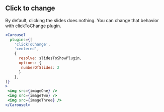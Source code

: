 ## Click to change
By default, clicking the slides does nothing. You can change that behavior with clickToChange plugin. 
```jsx render
<Carousel
  plugins={[
    'clickToChange',
    'centered',
    {
      resolve: slidesToShowPlugin,
      options: {
       numberOfSlides: 2
      }
    },
]}
>
 <img src={imageOne} />
 <img src={imageTwo} />
 <img src={imageThree} />
</Carousel>
```
